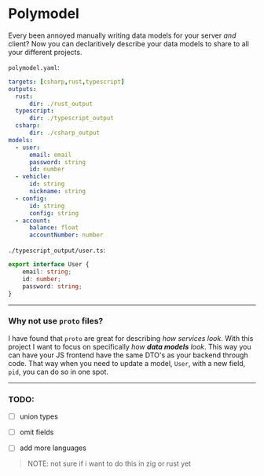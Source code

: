 # Polymodel

Every been annoyed manually writing data models for your server *and* client? Now you can 
declaritively describe your data models to share to all your different projects.

`polymodel.yaml`:

```yaml
targets: [csharp,rust,typescript]
outputs:
  rust:
      dir: ./rust_output
  typescript:
      dir: ./typescript_output
  csharp:
      dir: ./csharp_output
models:
  - user:
      email: email
      password: string
      id: number
  - vehicle:
      id: string
      nickname: string
  - config:
      id: string
      config: string
  - account:
      balance: float
      accountNumber: number
```

`./typescript_output/user.ts`:

```ts
export interface User {
	email: string;
	id: number;
	password: string;
}
```
---


### Why not use `proto` files?

I have found that `proto` are great for describing *how services look*. With this project I want to
focus on specifically *how **data models** look*. This way you can have your JS frontend have the
same DTO's as your backend through code. That way when you need to update a model, `User`, with a new
field, `pid`, you can do so in one spot.


---


### TODO:

- [ ] union types
- [ ] omit fields
- [ ] add more languages


> NOTE: not sure if i want to do this in zig or rust yet
